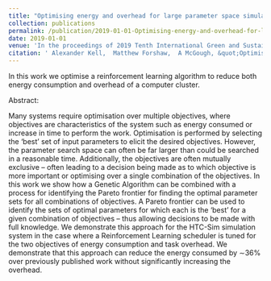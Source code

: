 ```yaml
---
title: "Optimising energy and overhead for large parameter space simulations"
collection: publications
permalink: /publication/2019-01-01-Optimising-energy-and-overhead-for-large-parameter-space-simulations
date: 2019-01-01
venue: 'In the proceedings of 2019 Tenth International Green and Sustainable Computing Conference (IGSC)'
citation: ' Alexander Kell,  Matthew Forshaw,  A McGough, &quot;Optimising energy and overhead for large parameter space simulations.&quot; In the proceedings of 2019 Tenth International Green and Sustainable Computing Conference (IGSC), 2019.'
---
```


In this work we optimise a reinforcement learning algorithm to reduce both energy consumption and overhead of a computer cluster.

Abstract:

Many systems require optimisation over multiple objectives, where objectives are characteristics of the system such as energy consumed or increase in time to perform the work. Optimisation is performed by selecting the ‘best’ set of input parameters to elicit the desired objectives. However, the parameter search space can often be far larger than could be searched in a reasonable time. Additionally, the objectives are often mutually exclusive – often leading to a decision being made as to which objective is more important or optimising over a single combination of the objectives. In this work we show how a Genetic Algorithm can be combined with a process for identifying the Pareto frontier for finding the optimal parameter sets for all combinations of objectives. A Pareto frontier can be used to identify the sets of optimal parameters for which each is the ‘best’ for a given combination of objectives – thus allowing decisions to be made with full knowledge. We demonstrate this approach for the HTC-Sim simulation system in the case where a Reinforcement Learning scheduler is tuned for the two objectives of energy consumption and task overhead. We demonstrate that this approach can reduce the energy consumed by ∼36% over previously published work without significantly increasing the overhead.
